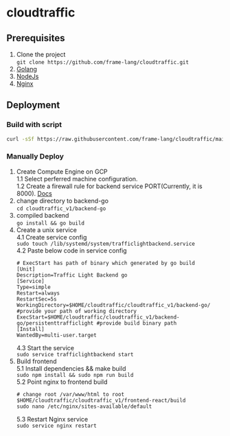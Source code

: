 # cloudtraffic

## Prerequisites
1. Clone the project   
```git clone https://github.com/frame-lang/cloudtraffic.git```
2. [Golang](https://go.dev/doc/install)
3. [NodeJs](https://nodejs.org/en/download/)
4. [Nginx](https://www.nginx.com/resources/wiki/start/topics/tutorials/install/)

## Deployment
### Build with script

```sh
curl -sSf https://raw.githubusercontent.com/frame-lang/cloudtraffic/main/cloudtraffic_v1/build.sh | sh
```
### Manually Deploy

1. Create Compute Engine on GCP   
1.1 Select perferred machine configuration.   
1.2 Create a firewall rule for backend service PORT(Currently, it is 8000). [Docs](https://cloud.google.com/vpc/docs/firewalls)
2. change directory to backend-go   
```cd cloudtraffic_v1/backend-go```
3. compiled backend  
```go install && go build```
4. Create a unix service  
4.1 Create service config  
```sudo touch /lib/systemd/system/trafficlightbackend.service```   
4.2 Paste below code in service config  
    ```
    # ExecStart has path of binary which generated by go build
    [Unit]
    Description=Traffic Light Backend go
    [Service]
    Type=simple
    Restart=always
    RestartSec=5s
    WorkingDirectory=$HOME/cloudtraffic/cloudtraffic_v1/backend-go/ #provide your path of working directory
    ExecStart=$HOME/cloudtraffic/cloudtraffic_v1/backend-go/persistenttrafficlight #provide build binary path 
    [Install]
    WantedBy=multi-user.target
    ```   
    4.3 Start the service   
    ```sudo service trafficlightbackend start```   
1. Build frontend    
5.1 Install dependencies && make build     
```sudo npm install && sudo npm run build```  
5.2 Point nginx to frontend build     
     ```
     # change root /var/www/html to root $HOME/cloudtraffic/cloudtraffic_v1/frontend-react/build
     sudo nano /etc/nginx/sites-available/default
     ```  
    5.3 Restart Nginx service  
    ```sudo service nginx restart```


